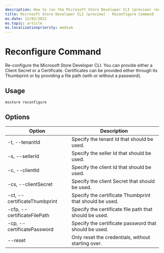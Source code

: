 ```yaml
---
description: How to run the Microsoft Store Developer CLI (preview) reconfigure command.
title: Microsoft Store Developer CLI (preview) - Reconfigure Command
ms.date: 12/02/2022
ms.topic: article
ms.localizationpriority: medium
---
```


# Reconfigure Command

Re-configure the Microsoft Store Developer CLI. You can provide either a Client Secret or a Certificate. Certificates can be provided either through its Thumbprint or by providing a file path (with or without a password).

## Usage

```console
msstore reconfigure
```

## Options

| Option | Description |
|--------|-------------|
| -t, --tenantId | Specify the tenant Id that should be used. |
| -s, --sellerId | Specify the seller Id that should be used. |
| -c, --clientId | Specify the client Id that should be used. |
| -cs, --clientSecret | Specify the client Secret that should be used. |
| -ct, --certificateThumbprint | Specify the certificate Thumbprint that should be used. |
| -cfp, --certificateFilePath | Specify the certificate file path that should be used. |
| -cp, --certificatePassword | Specify the certificate password that should be used. |
| --reset | Only reset the credentials, without starting over. |